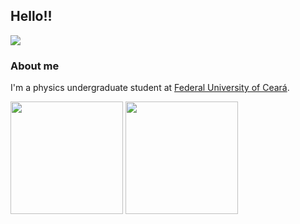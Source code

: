 ## Hello!!
![](https://komarev.com/ghpvc/?username=gabrieleight&color=grey)

### About me
I'm a physics undergraduate student at [Federal University of Ceará](http://ufc.br/).


<div>
  <img height="180em" src="https://github-readme-stats.vercel.app/api?username=gabrieleight&show_icons=true&theme=dark&include_all_commits=true&count_private=true"/>
  <img height="180em" src="https://github-readme-stats.vercel.app/api/top-langs/?username=gabrieleight&layout=default&bg_color=2596BE&text_color=F8F8FF&title_color=F8F8FF">
<div>

